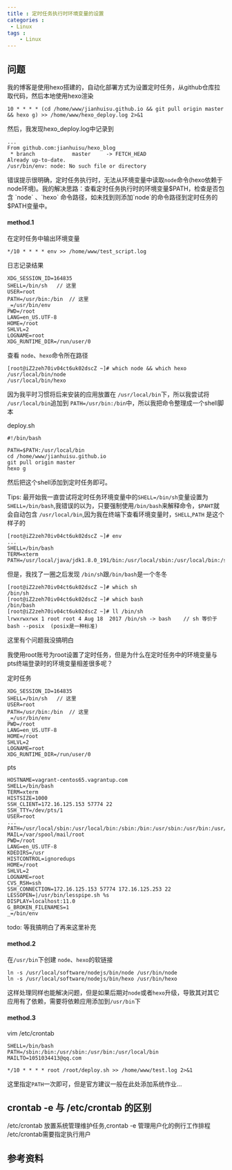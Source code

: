 ```yaml
---
title : 定时任务执行时环境变量的设置
categories : 
 - Linux 
tags :
	- Linux
---
```


## 问题

我的博客是使用hexo搭建的，自动化部署方式为设置定时任务，从github仓库拉取代码，然后本地使用hexo渲染

	10 * * * * (cd /home/www/jianhuisu.github.io && git pull origin master && hexo g) >> /home/www/hexo_deploy.log 2>&1

然后，我发现hexo_deploy.log中记录到

	...
	From github.com:jianhuisu/hexo_blog
	 * branch            master     -> FETCH_HEAD
	Already up-to-date.
	/usr/bin/env: node: No such file or directory

错误提示很明确，定时任务执行时，无法从环境变量中读取`node`命令(hexo依赖于node环境)。我的解决思路：查看定时任务执行时的环境变量$PATH，检查是否包含 `node` 、`hexo` 命令路径，如未找到则添加`node`的命令路径到定时任务的$PATH变量中。

#### method.1

在定时任务中输出环境变量

	*/10 * * * * env >> /home/www/test_script.log

日志记录结果

	XDG_SESSION_ID=164835
	SHELL=/bin/sh   // 这里
	USER=root
	PATH=/usr/bin:/bin  // 这里
	_=/usr/bin/env
	PWD=/root
	LANG=en_US.UTF-8
	HOME=/root
	SHLVL=2
	LOGNAME=root
	XDG_RUNTIME_DIR=/run/user/0

查看 `node`、`hexo`命令所在路径

	[root@iZ2zeh70iv04ct6uk02dscZ ~]# which node && which hexo
	/usr/local/bin/node
	/usr/local/bin/hexo

因为我平时习惯将后来安装的应用放置在	`/usr/local/bin`下，所以我尝试将 `/usr/local/bin`追加到 `PATH=/usr/bin:/bin`中，所以我把命令整理成一个shell脚本

deploy.sh

	#!/bin/bash

	PATH=$PATH:/usr/local/bin
	cd /home/www/jianhuisu.github.io
	git pull origin master
	hexo g

然后把这个shell添加到定时任务即可。

Tips: 最开始我一直尝试将定时任务环境变量中的`SHELL=/bin/sh`变量设置为`SHELL=/bin/bash`,我错误的以为，只要强制使用`/bin/bash`来解释命令，`$PAHT`就会自动包含 `/usr/local/bin`,因为我在终端下查看环境变量时，`SHELL`,`PATH` 是这个样子的

	[root@iZ2zeh70iv04ct6uk02dscZ ~]# env
	...
	SHELL=/bin/bash
	TERM=xterm
	PATH=/usr/local/java/jdk1.8.0_191/bin:/usr/local/sbin:/usr/local/bin:/sbin:/bin:/usr/sbin:/usr/bin:/usr/local/php/bin:/root/bin

但是，我找了一圈之后发现 `/bin/sh`跟`/bin/bash`是一个冬冬

	[root@iZ2zeh70iv04ct6uk02dscZ ~]# which sh
	/bin/sh
	[root@iZ2zeh70iv04ct6uk02dscZ ~]# which bash
	/bin/bash
	[root@iZ2zeh70iv04ct6uk02dscZ ~]# ll /bin/sh
	lrwxrwxrwx 1 root root 4 Aug 18  2017 /bin/sh -> bash    // sh 等价于 bash --posix  (posix是一种标准)

这里有个问题我没搞明白

我使用root账号为root设置了定时任务，但是为什么在定时任务中的环境变量与pts终端登录时的环境变量相差很多呢？

定时任务

	XDG_SESSION_ID=164835
	SHELL=/bin/sh   // 这里
	USER=root
	PATH=/usr/bin:/bin  // 这里
	_=/usr/bin/env
	PWD=/root
	LANG=en_US.UTF-8
	HOME=/root
	SHLVL=2
	LOGNAME=root
	XDG_RUNTIME_DIR=/run/user/0

pts

	HOSTNAME=vagrant-centos65.vagrantup.com
	SHELL=/bin/bash
	TERM=xterm
	HISTSIZE=1000
	SSH_CLIENT=172.16.125.153 57774 22
	SSH_TTY=/dev/pts/1
	USER=root
	...
	PATH=/usr/local/sbin:/usr/local/bin:/sbin:/bin:/usr/sbin:/usr/bin:/usr/local/php/bin:/root/bin
	MAIL=/var/spool/mail/root
	PWD=/root
	LANG=en_US.UTF-8
	KDEDIRS=/usr
	HISTCONTROL=ignoredups
	HOME=/root
	SHLVL=2
	LOGNAME=root
	CVS_RSH=ssh
	SSH_CONNECTION=172.16.125.153 57774 172.16.125.253 22
	LESSOPEN=|/usr/bin/lesspipe.sh %s
	DISPLAY=localhost:11.0
	G_BROKEN_FILENAMES=1
	_=/bin/env

todo: 等我搞明白了再来这里补充

#### method.2

在`/usr/bin`下创建 `node`、`hexo`的软链接

	ln -s /usr/local/software/nodejs/bin/node /usr/bin/node
	ln -s /usr/local/software/nodejs/bin/hexo /usr/bin/hexo

这样处理同样也能解决问题，但是如果后期对`node`或者`hexo`升级，导致其对其它应用有了依赖，需要将依赖应用添加到`/usr/bin`下

#### method.3

vim /etc/crontab

	SHELL=/bin/bash
	PATH=/sbin:/bin:/usr/sbin:/usr/bin:/usr/local/bin
	MAILTO=1051034413@qq.com

	*/10 * * * * root /root/deploy.sh >> /home/www/test.log 2>&1

这里指定`PATH`一次即可，但是官方建议一般在此处添加系统作业...

## crontab -e 与 /etc/crontab 的区别

/etc/crontab 放置系统管理维护任务,crontab -e 管理用户化的例行工作排程
/etc/crontab需要指定执行用户


## 参考资料
